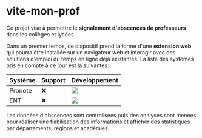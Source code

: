 # vite-mon-prof

Ce projet vise à permettre le **signalement d'abscences de professeurs** dans les collèges et lycées. 

Dans un premier temps, ce dispositif prend la forme d'une **extension web** qui pourra être installée sur un navigateur web et interagir avec des solutions d'emploi du temps en ligne déjà existantes. La liste des systèmes pris en compte à ce jour est la suivantes:

| Système | Support | Développement                                                                           |
|---------|---------|-----------------------------------------------------------------------------------------|
| Pronote | :x:     | ![](https://img.shields.io/static/v1?label=dev&message=en-cours&color=green)            |
| ENT     | :x:     | ![](https://img.shields.io/static/v1?label=dev&message=non-d%C3%A9marr%C3%A9&color=red) |

Les données d'abscences sont centralisées puis des analyses sont menées pour réaliser une fiabilisation des informations et afficher des statistiques par départements, régions et académies.

